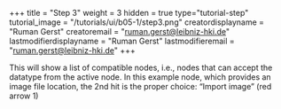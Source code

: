 +++
title = "Step 3"
weight = 3
hidden = true
type="tutorial-step"
tutorial_image = "/tutorials/ui/b05-1/step3.png"
creatordisplayname = "Ruman Gerst"
creatoremail = "ruman.gerst@leibniz-hki.de"
lastmodifierdisplayname = "Ruman Gerst"
lastmodifieremail = "ruman.gerst@leibniz-hki.de"
+++

This will show a list of compatible nodes, i.e., nodes that can accept the datatype from the active node. In this example node, which provides an image file location, the 2nd hit is the proper choice: “Import image” (red arrow 1)